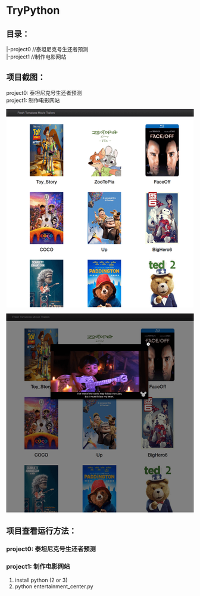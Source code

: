 # TryPython

## 目录：

> 
|-project0     //泰坦尼克号生还者预测   
|-project1     //制作电影网站      

## 项目截图：
project0: 泰坦尼克号生还者预测  
project1: 制作电影网站    

![image](https://github.com/lizwangying/TryPython/blob/master/screen_shots/project1_movie1.png)  

![image2](https://github.com/lizwangying/TryPython/blob/master/screen_shots/project1_movie2.png) 

## 项目查看运行方法：
### project0: 泰坦尼克号生还者预测 

### project1: 制作电影网站
1. install python (2 or 3)
2. python entertainment_center.py